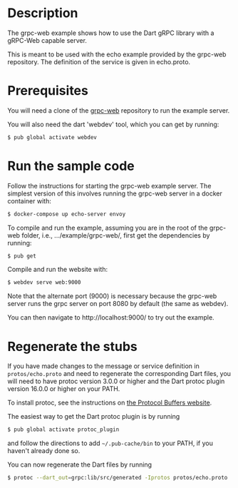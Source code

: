 # Description
The grpc-web example shows how to use the Dart gRPC library with a gRPC-Web capable server. 

This is meant to be used with the echo example provided by the grpc-web repository. The definition of the service is given in echo.proto. 

# Prerequisites
You will need a clone of the [grpc-web](https://github.com/grpc/grpc-web) repository to run the example server.

You will also need the dart 'webdev' tool, which you can get by running:

```sh
$ pub global activate webdev
```

# Run the sample code
Follow the instructions for starting the grpc-web example server. The simplest version of this involves running the grpc-web server in a docker container with:

```sh
$ docker-compose up echo-server envoy
```

To compile and run the example, assuming you are in the root of the grpc-web
folder, i.e., .../example/grpc-web/, first get the dependencies by running:

```sh
$ pub get
```

Compile and run the website with:

```sh
$ webdev serve web:9000
```

Note that the alternate port (9000) is necessary because the grpc-web server runs the grpc server on port 8080 by default (the same as webdev).

You can then navigate to http://localhost:9000/ to try out the example.

# Regenerate the stubs

If you have made changes to the message or service definition in
`protos/echo.proto` and need to regenerate the corresponding Dart files,
you will need to have protoc version 3.0.0 or higher and the Dart protoc plugin
version 16.0.0 or higher on your PATH.

To install protoc, see the instructions on
[the Protocol Buffers website](https://developers.google.com/protocol-buffers/).

The easiest way to get the Dart protoc plugin is by running

```sh
$ pub global activate protoc_plugin
```

and follow the directions to add `~/.pub-cache/bin` to your PATH, if you haven't
already done so.

You can now regenerate the Dart files by running

```sh
$ protoc --dart_out=grpc:lib/src/generated -Iprotos protos/echo.proto
```
